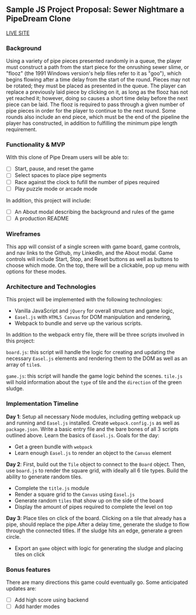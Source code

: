 ## Sample JS Project Proposal: Sewer Nightmare a PipeDream Clone

[LIVE SITE](https://jnico810.github.io/sewernightmare/)

### Background

Using a variety of pipe pieces presented randomly in a queue, the player must construct a path from the start piece for the onrushing sewer slime, or "flooz" (the 1991 Windows version's help files refer to it as "goo"), which begins flowing after a time delay from the start of the round. Pieces may not be rotated; they must be placed as presented in the queue. The player can replace a previously laid piece by clicking on it, as long as the flooz has not yet reached it; however, doing so causes a short time delay before the next piece can be laid. The flooz is required to pass through a given number of pipe pieces in order for the player to continue to the next round. Some rounds also include an end piece, which must be the end of the pipeline the player has constructed, in addition to fulfilling the minimum pipe length requirement.


### Functionality & MVP  

With this clone of Pipe Dream users will be able to:

- [ ] Start, pause, and reset the game
- [ ] Select spaces to place pipe segments
- [ ] Race against the clock to fufill the number of pipes required
- [ ] Play puzzle mode or arcade mode

In addition, this project will include:

- [ ] An About modal describing the background and rules of the game
- [ ] A production README

### Wireframes

This app will consist of a single screen with game board, game controls, and nav links to the Github, my LinkedIn,
and the About modal.  Game controls will include Start, Stop, and Reset buttons as well as buttons to choose which mode. On the top, there will be a clickable, pop up menu with options for these modes.

### Architecture and Technologies

This project will be implemented with the following technologies:

- Vanilla JavaScript and `jQuery` for overall structure and game logic,
- `Easel.js` with `HTML5 Canvas` for DOM manipulation and rendering,
- Webpack to bundle and serve up the various scripts.

In addition to the webpack entry file, there will be three scripts involved in this project:

`board.js`: this script will handle the logic for creating and updating the necessary `Easel.js` elements and rendering them to the DOM as well as an array of `tile`s.

`game.js`: this script will handle the game logic behind the scenes. `tile.js` will hold information about the `type` of tile and the `direction` of the green sludge.

### Implementation Timeline

**Day 1**: Setup all necessary Node modules, including getting webpack up and running and `Easel.js` installed.  Create `webpack.config.js` as well as `package.json`.  Write a basic entry file and the bare bones of all 3 scripts outlined above.  Learn the basics of `Easel.js`.  Goals for the day:

- Get a green bundle with `webpack`
- Learn enough `Easel.js` to render an object to the `Canvas` element

**Day 2**: First, build out the `Tile` object to connect to the `Board` object.  Then, use `board.js` to render the square grid, with ideally all 6 tile types. Build the ability to generate random tiles.

- Complete the `title.js` module
- Render a square grid to the `Canvas` using `Easel.js`
- Generate random `tiles` that show up on the side of the board
- Display the amount of pipes required to complete the level on top

**Day 3**: Place tiles on click of the board. Clicking on a tile that already has a pipe, should replace the pipe.After a delay time, generate the sludge to flow through the connected titles. If the sludge hits an edge, generate a green circle.

- Export an `game` object with logic for generating the sludge and placing tiles on click


### Bonus features

There are many directions this game could eventually go.  Some anticipated updates are:

- [ ] Add high score using backend
- [ ] Add harder modes
